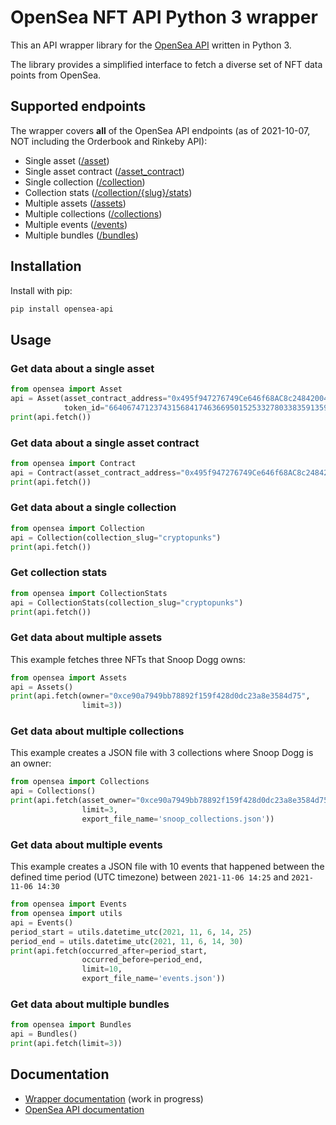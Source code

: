 # OpenSea NFT API Python 3 wrapper
This an API wrapper library for the [OpenSea API](https://docs.opensea.io/reference/api-overview) written in Python 3.

The library provides a simplified interface to fetch a diverse set of NFT data points from OpenSea. 

## Supported endpoints
The wrapper covers **all** of the OpenSea API endpoints (as of 2021-10-07, NOT including the Orderbook and Rinkeby API):

* Single asset ([/asset](https://docs.opensea.io/reference/retrieving-a-single-asset))
* Single asset contract ([/asset_contract](https://docs.opensea.io/reference/retrieving-a-single-contract))
* Single collection ([/collection](https://docs.opensea.io/reference/retrieving-a-single-collection))
* Collection stats ([/collection/{slug}/stats](https://docs.opensea.io/reference/retrieving-collection-stats))
* Multiple assets ([/assets](https://docs.opensea.io/reference/getting-assets))
* Multiple collections ([/collections](https://docs.opensea.io/reference/retrieving-collections))
* Multiple events ([/events](https://docs.opensea.io/reference/retrieving-asset-events))
* Multiple bundles ([/bundles](https://docs.opensea.io/reference/retrieving-bundles))

## Installation
Install with pip:
```bash
pip install opensea-api
```

## Usage

### Get data about a single asset
```python
from opensea import Asset
api = Asset(asset_contract_address="0x495f947276749Ce646f68AC8c248420045cb7b5e",
            token_id="66406747123743156841746366950152533278033835913591691491127082341586364792833")
print(api.fetch())
```

### Get data about a single asset contract
```python
from opensea import Contract
api = Contract(asset_contract_address="0x495f947276749Ce646f68AC8c248420045cb7b5e")
print(api.fetch())
```

### Get data about a single collection
```python
from opensea import Collection
api = Collection(collection_slug="cryptopunks")
print(api.fetch())
```

### Get collection stats
```python
from opensea import CollectionStats
api = CollectionStats(collection_slug="cryptopunks")
print(api.fetch())
```

### Get data about multiple assets 
This example fetches three NFTs that Snoop Dogg owns:
```python
from opensea import Assets
api = Assets()
print(api.fetch(owner="0xce90a7949bb78892f159f428d0dc23a8e3584d75",
                limit=3))
```

### Get data about multiple collections
This example creates a JSON file with 3 collections where Snoop Dogg is an owner:
```python
from opensea import Collections
api = Collections()
print(api.fetch(asset_owner="0xce90a7949bb78892f159f428d0dc23a8e3584d75",
                limit=3,
                export_file_name='snoop_collections.json'))
```
     
### Get data about multiple events
This example creates a JSON file with 10 events that happened between the defined time period (UTC timezone)
between `2021-11-06 14:25` and `2021-11-06 14:30`
```python
from opensea import Events
from opensea import utils
api = Events()
period_start = utils.datetime_utc(2021, 11, 6, 14, 25)
period_end = utils.datetime_utc(2021, 11, 6, 14, 30)
print(api.fetch(occurred_after=period_start,
                occurred_before=period_end,
                limit=10,
                export_file_name='events.json'))
```

### Get data about multiple bundles    
```python
from opensea import Bundles
api = Bundles()
print(api.fetch(limit=3))
```


## Documentation
* [Wrapper documentation](https://opensea-api.attilatoth.dev) (work in progress)
* [OpenSea API documentation](https://docs.opensea.io/reference/api-overview)

